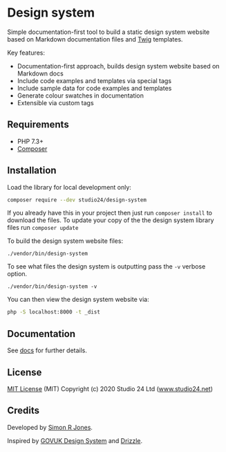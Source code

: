# Design system

Simple documentation-first tool to build a static design system website based on Markdown documentation files and [Twig](https://twig.symfony.com/) templates.

Key features:

* Documentation-first approach, builds design system website based on Markdown docs
* Include code examples and templates via special tags
* Include sample data for code examples and templates
* Generate colour swatches in documentation
* Extensible via custom tags

## Requirements

* PHP 7.3+
* [Composer](https://getcomposer.org/)

## Installation

Load the library for local development only:

```bash
composer require --dev studio24/design-system
```

If you already have this in your project then just run `composer install` to download the files. To update your copy of
the the design system library files run `composer update`

To build the design system website files:

```
./vendor/bin/design-system
```

To see what files the design system is outputting pass the `-v` verbose option.

```
./vendor/bin/design-system -v 
```

You can then view the design system website via:

```bash
php -S localhost:8000 -t _dist
```

## Documentation

See [docs](docs/README.md) for further details.

## License

[MIT License](LICENSE) (MIT) Copyright (c) 2020 Studio 24 Ltd (www.studio24.net)

## Credits

Developed by [Simon R Jones](https://github.com/simonrjones/).

Inspired by [GOVUK Design System](https://design-system.service.gov.uk/) and [Drizzle](https://github.com/cloudfour/drizzle).